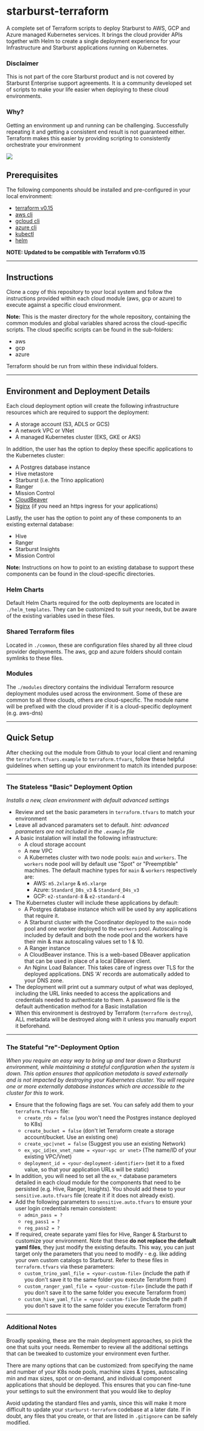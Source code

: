 # starburst-terraform

A complete set of Terraform scripts to deploy Starburst to AWS, GCP and Azure managed Kubernetes services. It brings the cloud provider APIs together with Helm to create a single deployment experience for your Infrastructure and Starburst applications running on Kubernetes.

### Disclaimer
This is not part of the core Starburst product and is not covered by Starburst Enterprise support agreements. It is a community developed set of scripts to make your life easier when deploying to these cloud environments. 

### Why?
Getting an environment up and running can be challenging. Successfully repeating it and getting a consistent end result is not guaranteed either. Terraform makes this easier by providing scripting to consistently orchestrate your environment

<img src="./overview.svg?sanitize=true">

## Prerequisites

The following components should be installed and pre-configured in your local environment:

- [terraform v0.15](https://learn.hashicorp.com/tutorials/terraform/install-cli) 
- [aws cli](https://docs.aws.amazon.com/cli/latest/userguide/install-cliv2.html)
- [gcloud cli](https://cloud.google.com/sdk/docs/install)
- [azure cli](https://docs.microsoft.com/en-us/cli/azure/install-azure-cli)
- [kubectl](https://kubernetes.io/docs/tasks/tools/install-kubectl/)
- [helm](https://helm.sh/docs/intro/install/)

**NOTE: Updated to be compatible with Terraform v0.15**

___
## Instructions
Clone a copy of this repository to your local system and follow the instructions provided within each cloud module (aws, gcp or azure) to execute against a specific cloud environment.

**Note:** This is the master directory for the whole repository, containing the common modules and global variables shared across the cloud-specific scripts. The cloud specific scripts can be found in the sub-folders:
- aws
- gcp
- azure

Terraform should be run from within these individual folders.

___
## Environment and Deployment Details

Each cloud deployment option will create the following infrastructure resources which are required to support the deployment:

- A storage account (S3, ADLS or GCS)
- A network VPC or VNet
- A managed Kubernetes cluster (EKS, GKE or AKS)

In addition, the user has the option to deploy these specific applications to the Kubernetes cluster:

- A Postgres database instance
- Hive metastore
- Starburst (i.e. the Trino application)
- Ranger
- Mission Control
- [CloudBeaver](https://cloudbeaver.io/)
- [Nginx](https://github.com/kubernetes/ingress-nginx) (if you need an https ingress for your applications)

Lastly, the user has the option to point any of these components to an existing external database:

- Hive
- Ranger
- Starburst Insights
- Mission Control

**Note:** Instructions on how to point to an existing database to support these components can be found in the cloud-specific directories.

### Helm Charts
Default Helm Charts required for the ootb deployments are located in `./helm_templates`. They can be customized to suit your needs, but be aware of the existing variables used in these files.
### Shared Terraform files
Located in `./common`, these are configuration files shared by all three cloud provider deployments. The aws, gcp and azure folders should contain symlinks to these files.
### Modules
The `./modules` directory contains the individual Terraform resource deployment modules used across the environment. Some of these are common to all three clouds, others are cloud-specific. The module name will be prefixed with the cloud provider if it is a cloud-specific deployment (e.g. aws-dns)
___
## Quick Setup
After checking out the module from Github to your local client and renaming the `terraform.tfvars.example` to `terraform.tfvars`, follow these helpful guidelines when setting up your environment to match its intended purpose:
___
### The Stateless "Basic" Deployment Option
*Installs a new, clean environment with default advanced settings*
- Review and set the basic parameters in `terraform.tfvars` to match your environment
- Leave all advanced paramaters set to default. *hint: advanced parameters are not included in the `.example` file*
- A basic instalation will install the following infrastructure:
    - A cloud storage account
    - A new VPC
    - A Kubernetes cluster with two node pools: `main` and `workers`. The `workers` node pool will by default use "Spot" or "Preemptible" machines. The default machine types for `main` & `workers` respectively are:
        - AWS: `m5.2xlarge` & `m5.xlarge`
        - Azure: `Standard_D8s_v3` & `Standard_D4s_v3`
        - GCP: `e2-standard-8` & `e2-standard-4`
- The Kubernetes cluster will include these applications by default:
    - A Postgres database instance which will be used by any applications that require it.
    - A Starburst cluster with the Coordinator deployed to the `main` node pool and one worker deployed to the `workers` pool. Autoscaling is included by default and both the node pool and the workers have their min & max autoscaling values set to 1 & 10.
    - A Ranger instance
    - A CloudBeaver instance. This is a web-based DBeaver application that can be used in place of a local DBeaver client.
    - An Nginx Load Balancer. This takes care of ingress over TLS for the deployed applications. DNS 'A' records are automatically added to your DNS zone.
- The deployment will print out a summary output of what was deployed, including the URL links needed to access the applications and credentials needed to authenticate to them. A password file is the default authentication method for a Basic installation
- When this environment is destroyed by Terraform (`terraform destroy`), ALL metadata will be destroyed along with it unless you manually export it beforehand.
___
### The Stateful "re"-Deployment Option
*When you require an easy way to bring up and tear down a Starburst environment, while maintaining a stateful configuration when the system is down. This option ensures that application metadata is saved externally and is not impacted by destroying your Kubernetes cluster. You will require one or more externally database instances which are accessible to the cluster for this to work.*
- Ensure that the following flags are set. You can safely add them to your `terraform.tfvars` file:
    - `create_rds = false` (you won't need the Postgres instance deployed to K8s)
    - `create_bucket = false` (don't let Terraform create a storage account/bucket. Use an existing one)
    - `create_vpc|vnet = false` (Suggest you use an existing Network)
    - `ex_vpc_id|ex_vnet_name = <your-vpc or vnet>` (The name/ID of your existing VPC/Vnet)
    - `deployment_id = <your-deployment-identifier>` (set it to a fixed value, so that your application URLs will be static)
- In addition, you will need to set all the `ex_*` database parameters detailed in each cloud module for the components that need to be persisted (e.g. Hive, Ranger, Insights). You should add these to your `sensitive.auto.tfvars` file (create it if it does not already exist).
- Add the following parameters to `sensitive.auto.tfvars` to ensure your user login credentials remain consistent:
    - `admin_pass = ?`
    - `reg_pass1 = ?`
    - `reg_pass2 = ?`
- If required, create separate yaml files for Hive, Ranger & Starburst to customize your environment. Note that these **do not replace the default yaml files**, they just modify the existing defaults. This way, you can just target only the parameters that you need to modify - e.g. like adding your own custom catalogs to Starburst. Refer to these files in `terraform.tfvars` via these parameters:
    - `custom_trino_yaml_file = <your-custom-file>` (include the path if you don't save it to the same folder you execute Terraform from)
    - `custom_ranger_yaml_file = <your-custom-file>` (include the path if you don't save it to the same folder you execute Terraform from)
    - `custom_hive_yaml_file = <your-custom-file>` (include the path if you don't save it to the same folder you execute Terraform from)
___
### Additional Notes
Broadly speaking, these are the main deployment approaches, so pick the one that suits your needs. Remember to review all the additional settings that can be tweaked to customize your environment even further.

There are many options that can be customized: from specifying the name and number of your K8s node pools, machine sizes & types, autoscaling min and max sizes, spot or on-demand, and individual component applications that should be deployed. This ensures that you can fine-tune your settings to suit the environment that you would like to deploy

Avoid updating the standard files and yamls, since this will make it more difficult to update your `starburst-terraform` codebase at a later date. If in doubt, any files that you create, or that are listed in `.gitignore` can be safely modified.